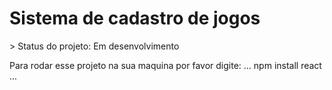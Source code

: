 <h1>Sistema de cadastro de jogos </h1>
> Status do projeto: Em desenvolvimento

Para rodar esse projeto na sua maquina por favor digite:
...
npm install react
...
